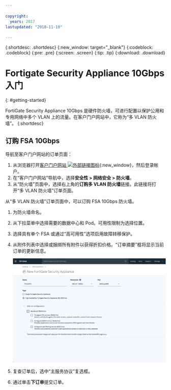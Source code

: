 ```yaml
---

copyright:
  years: 2017
lastupdated: "2018-11-10"

---
```


{:shortdesc: .shortdesc}
{:new_window: target="_blank"}
{:codeblock: .codeblock}
{:pre: .pre}
{:screen: .screen}
{:tip: .tip}
{:download: .download}

# Fortigate Security Appliance 10Gbps 入门
{: #getting-started}

FortiGate Security Appliance 10Gbps 是硬件防火墙，可进行配置以保护公用和专用网络中多个 VLAN 上的流量。在客户门户网站中，它称为“多 VLAN 防火墙”。
{:shortdesc}

## 订购 FSA 10Gbps

导航至客户门户网站的订单页面：

1. 从浏览器打开[客户门户网站 ![外部链接图标](../../icons/launch-glyph.svg "外部链接图标")](https://control.softlayer.com/){:new_window}，然后登录帐户。
2. 在“客户门户网站”导航中，选择**安全性 > 网络安全 > 防火墙**。
3. 从“防火墙”页面中，选择右上角的**订购多 VLAN 防火墙**链接。此链接将打开“多 VLAN 防火墙”订单页面。

从“多 VLAN 防火墙”订单页面中，可以订购 FSA 10Gbps 防火墙。

1. 为防火墙命名。
2. 从下拉菜单中选择需要的数据中心和 Pod。可用性限制为选择位置。
3. 选择具有单个 FSA 或通过“高可用性”选项启用故障转移保护。
4. 从附件列表中选择或捆绑所有附件以获得折扣价格。“订单摘要”框将显示当前订单的更新信息。

	<img src="images/ordering.png" alt="图样" style="width: 600px;"/>

5. 复查订单后，选中“主服务协议”复选框。
6. 通过单击**下订单**提交订单。

